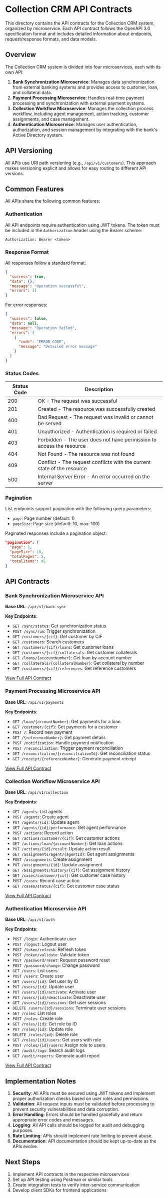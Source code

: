 # Collection CRM API Contracts

This directory contains the API contracts for the Collection CRM system, organized by microservice. Each API contract follows the OpenAPI 3.0 specification format and includes detailed information about endpoints, request/response formats, and data models.

## Overview

The Collection CRM system is divided into four microservices, each with its own API:

1. **Bank Synchronization Microservice**: Manages data synchronization from external banking systems and provides access to customer, loan, and collateral data.
2. **Payment Processing Microservice**: Handles real-time payment processing and synchronization with external payment systems.
3. **Collection Workflow Microservice**: Manages the collection process workflow, including agent management, action tracking, customer assignments, and case management.
4. **Authentication Microservice**: Manages user authentication, authorization, and session management by integrating with the bank's Active Directory system.

## API Versioning

All APIs use URI path versioning (e.g., `/api/v1/customers`). This approach makes versioning explicit and allows for easy routing to different API versions.

## Common Features

All APIs share the following common features:

### Authentication

All API endpoints require authentication using JWT tokens. The token must be included in the `Authorization` header using the Bearer scheme:

```
Authorization: Bearer <token>
```

### Response Format

All responses follow a standard format:

```json
{
  "success": true,
  "data": {},
  "message": "Operation successful",
  "errors": []
}
```

For error responses:

```json
{
  "success": false,
  "data": null,
  "message": "Operation failed",
  "errors": [
    {
      "code": "ERROR_CODE",
      "message": "Detailed error message"
    }
  ]
}
```

### Status Codes

| Status Code | Description |
|-------------|-------------|
| 200 | OK - The request was successful |
| 201 | Created - The resource was successfully created |
| 400 | Bad Request - The request was invalid or cannot be served |
| 401 | Unauthorized - Authentication is required or failed |
| 403 | Forbidden - The user does not have permission to access the resource |
| 404 | Not Found - The resource was not found |
| 409 | Conflict - The request conflicts with the current state of the resource |
| 500 | Internal Server Error - An error occurred on the server |

### Pagination

List endpoints support pagination with the following query parameters:

- `page`: Page number (default: 1)
- `pageSize`: Page size (default: 10, max: 100)

Paginated responses include a pagination object:

```json
"pagination": {
  "page": 1,
  "pageSize": 10,
  "totalPages": 5,
  "totalItems": 45
}
```

## API Contracts

### Bank Synchronization Microservice API

**Base URL**: `/api/v1/bank-sync`

**Key Endpoints**:

- `GET /sync/status`: Get synchronization status
- `POST /sync/run`: Trigger synchronization
- `GET /customers/{cif}`: Get customer by CIF
- `GET /customers`: Search customers
- `GET /customers/{cif}/loans`: Get customer loans
- `GET /customers/{cif}/collaterals`: Get customer collaterals
- `GET /loans/{accountNumber}`: Get loan by account number
- `GET /collaterals/{collateralNumber}`: Get collateral by number
- `GET /customers/{cif}/references`: Get reference customers

[View Full API Contract](./bank-sync-api.md)

### Payment Processing Microservice API

**Base URL**: `/api/v1/payments`

**Key Endpoints**:

- `GET /loan/{accountNumber}`: Get payments for a loan
- `GET /customer/{cif}`: Get payments for a customer
- `POST /`: Record new payment
- `GET /{referenceNumber}`: Get payment details
- `POST /notification`: Handle payment notification
- `POST /reconciliation`: Trigger payment reconciliation
- `GET /reconciliation/{reconciliationId}`: Get reconciliation status
- `GET /receipt/{referenceNumber}`: Generate payment receipt

[View Full API Contract](./payment-processing-api.md)

### Collection Workflow Microservice API

**Base URL**: `/api/v1/collection`

**Key Endpoints**:

- `GET /agents`: List agents
- `POST /agents`: Create agent
- `PUT /agents/{id}`: Update agent
- `GET /agents/{id}/performance`: Get agent performance
- `POST /actions`: Record action
- `GET /actions/customer/{cif}`: Get customer actions
- `GET /actions/loan/{accountNumber}`: Get loan actions
- `PUT /actions/{id}/result`: Update action result
- `GET /assignments/agent/{agentId}`: Get agent assignments
- `POST /assignments`: Create assignment
- `PUT /assignments/{id}`: Update assignment
- `GET /assignments/history/{cif}`: Get assignment history
- `GET /cases/customer/{cif}`: Get customer case history
- `POST /cases`: Record case action
- `GET /cases/status/{cif}`: Get customer case status

[View Full API Contract](./collection-workflow-api.md)

### Authentication Microservice API

**Base URL**: `/api/v1/auth`

**Key Endpoints**:

- `POST /login`: Authenticate user
- `POST /logout`: Logout user
- `POST /token/refresh`: Refresh token
- `POST /token/validate`: Validate token
- `POST /password/reset`: Request password reset
- `POST /password/change`: Change password
- `GET /users`: List users
- `POST /users`: Create user
- `GET /users/{id}`: Get user by ID
- `PUT /users/{id}`: Update user
- `PUT /users/{id}/activate`: Activate user
- `PUT /users/{id}/deactivate`: Deactivate user
- `GET /users/{id}/sessions`: Get user sessions
- `DELETE /users/{id}/sessions`: Terminate user sessions
- `GET /roles`: List roles
- `POST /roles`: Create role
- `GET /roles/{id}`: Get role by ID
- `PUT /roles/{id}`: Update role
- `DELETE /roles/{id}`: Delete role
- `GET /roles/{id}/users`: Get users with role
- `POST /roles/{id}/users`: Assign role to users
- `GET /audit/logs`: Search audit logs
- `GET /audit/reports`: Generate audit report

[View Full API Contract](./authentication-api.md)

## Implementation Notes

1. **Security**: All APIs must be secured using JWT tokens and implement proper authorization checks based on user roles and permissions.
2. **Validation**: All request inputs must be validated before processing to prevent security vulnerabilities and data corruption.
3. **Error Handling**: Errors should be handled gracefully and return appropriate error codes and messages.
4. **Logging**: All API calls should be logged for audit and debugging purposes.
5. **Rate Limiting**: APIs should implement rate limiting to prevent abuse.
6. **Documentation**: API documentation should be kept up-to-date as the APIs evolve.

## Next Steps

1. Implement API contracts in the respective microservices
2. Set up API testing using Postman or similar tools
3. Create integration tests to verify inter-service communication
4. Develop client SDKs for frontend applications